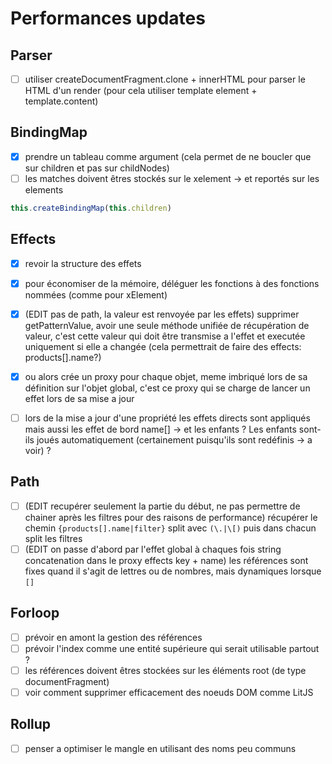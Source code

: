 
# Performances updates

## Parser

- [ ] utiliser createDocumentFragment.clone + innerHTML pour parser le HTML d'un render (pour cela utiliser template element + template.content)

## BindingMap

- [x] prendre un tableau comme argument (cela permet de ne boucler que sur children et pas sur childNodes)
- [ ] les matches doivent êtres stockés sur le xelement -> et reportés sur les elements

```js
this.createBindingMap(this.children)
```


## Effects

- [x] revoir la structure des effets
- [x] pour économiser de la mémoire, déléguer les fonctions à des fonctions nommées (comme pour xElement)
- [x] (EDIT pas de path, la valeur est renvoyée par les effets) supprimer getPatternValue, avoir une seule méthode unifiée de récupération de valeur, c'est cette valeur qui doit être transmise a l'effet et executée uniquement si elle a changée (cela permettrait de faire des effects: products[].name?)

- [x] ou alors crée un proxy pour chaque objet, meme imbriqué lors de sa définition sur l'objet global, c'est ce proxy qui se charge de lancer un effet lors de sa mise a jour

- [ ] lors de la mise a jour d'une propriété les effets directs sont appliqués mais aussi les effet de bord name[] -> et les enfants ? Les enfants sont-ils joués automatiquement (certainement puisqu'ils sont redéfinis -> a voir) ?

## Path

- [ ] (EDIT recupérer seulement la partie du début, ne pas permettre de chainer après les filtres pour des raisons de performance) récupérer le chemin `{products[].name|filter}` split avec `(\.|\[)` puis dans chacun split les filtres
- [ ] (EDIT on passe d'abord par l'effet global à chaques fois string concatenation dans le proxy effects key + name) les références sont fixes quand il s'agit de lettres ou de nombres, mais dynamiques lorsque `[]`

## Forloop

- [ ] prévoir en amont la gestion des références
- [ ] prévoir l'index comme une entité supérieure qui serait utilisable partout ?
- [ ] les références doivent êtres stockées sur les éléments root (de type documentFragment)
- [ ] voir comment supprimer efficacement des noeuds DOM comme LitJS

## Rollup

- [ ] penser a optimiser le mangle en utilisant des noms peu communs